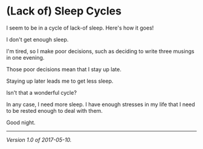 (Lack of) Sleep Cycles
======================

I seem to be in a cycle of lack-of sleep.  Here's how it goes!

I don't get enough sleep.

I'm tired, so I make poor decisions, such as deciding to write three
musings in one evening.

Those poor decisions mean that I stay up late.

Staying up later leads me to get less sleep.

Isn't that a wonderful cycle?

In any case, I need more sleep.  I have enough stresses in my life that
I need to be rested enough to deal with them.

Good night.

---

*Version 1.0 of 2017-05-10.*
